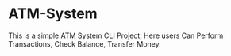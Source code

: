 # ATM-System
This is a simple ATM System CLI Project, Here users Can Perform Transactions, Check Balance, Transfer Money.
